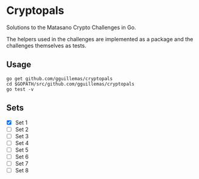 # Cryptopals

Solutions to the Matasano Crypto Challenges in Go.

The helpers used in the challenges are implemented as a package and the challenges themselves as tests.

## Usage

```
go get github.com/gguillemas/cryptopals
cd $GOPATH/src/github.com/gguillemas/cryptopals
go test -v
```

## Sets

- [x] Set 1
- [ ] Set 2 
- [ ] Set 3 
- [ ] Set 4 
- [ ] Set 5 
- [ ] Set 6 
- [ ] Set 7 
- [ ] Set 8 
